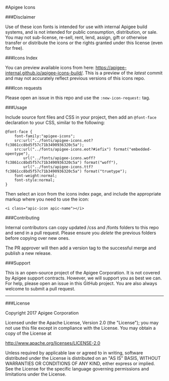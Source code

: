 #Apigee Icons

###Disclaimer

Use of these icon fonts is intended for use with internal Apigee build systems, and is not intended for public consumption, distribution, or sale. You may not sub-license, re-sell, rent, lend, assign, gift or otherwise transfer or distribute the icons or the rights granted under this license (even for free).

###Icons Index

You can preview available icons from here: https://apigee-internal.github.io/apigee-icons-build/. This is a preview of the *latest* commit and may not accurately reflect previous versions of this icons repo.

###Icon requests

Please open an issue in this repo and use the `:new-icon-request:` tag.

###Usage

Include source font files and CSS in your project, then add an `@font-face` declaration to your CSS, similar to the following:

```
@font-face {
	font-family:"apigee-icons";
	src:url("../fonts/apigee-icons.eot?fc3861cc8bd5f57c71b3490936320c5a");
	src:url("../fonts/apigee-icons.eot?#iefix") format("embedded-opentype"),
		url("../fonts/apigee-icons.woff?fc3861cc8bd5f57c71b3490936320c5a") format("woff"),
		url("../fonts/apigee-icons.ttf?fc3861cc8bd5f57c71b3490936320c5a") format("truetype");
	font-weight:normal;
	font-style:normal;
}
```

Then select an icon from the icons index page, and include the appropriate markup where you need to use the icon:

```
<i class="apic-icon apic-name"></i>
```

###Contributing

Internal contributors can copy updated /css and /fonts folders to this repo and send in a pull request. Please ensure you _delete_ the previous folders before copying over new ones.

The PR approver will then add a version tag to the successful merge and publish a new release.

###Support

This is an open-source project of the Apigee Corporation. It is not covered by Apigee support contracts. However, we will support you as best we can. For help, please open an issue in this GitHub project. You are also always welcome to submit a pull request.

- - -

###License

Copyright 2017 Apigee Corporation

Licensed under the Apache License, Version 2.0 (the "License");
you may not use this file except in compliance with the License.
You may obtain a copy of the License at

http://www.apache.org/licenses/LICENSE-2.0

Unless required by applicable law or agreed to in writing, software
distributed under the License is distributed on an "AS IS" BASIS,
WITHOUT WARRANTIES OR CONDITIONS OF ANY KIND, either express or implied.
See the License for the specific language governing permissions and
limitations under the License.
